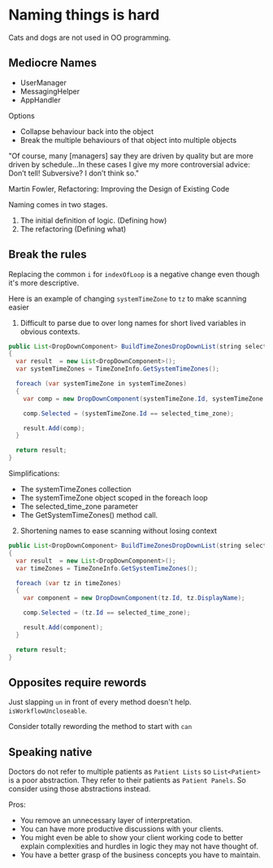 # Naming things is hard

Cats and dogs are not used in OO programming.

## Mediocre Names

* UserManager
* MessagingHelper
* AppHandler

Options 

* Collapse behaviour back into the object
* Break the multiple behaviours of that object into multiple objects

"Of course, many [managers] say they are driven by quality but are more driven
by schedule...In these cases I give my more controversial advice: Don’t tell!
Subversive? I don’t think so."

Martin Fowler, Refactoring: Improving the Design of Existing Code

Naming comes in two stages.
1. The initial definition of logic. (Defining how)
2. The refactoring (Defining what)

## Break the rules

Replacing the common `i` for `indexOfLoop` is a negative change even though it's more descriptive.

Here is an example of changing `systemTimeZone` to `tz` to make scanning easier

1. Difficult to parse due to over long names for short lived variables in obvious contexts.

```java
public List<DropDownComponent> BuildTimeZonesDropDownList(string selected_time_zone)
{
  var result  = new List<DropDownComponent>();
  var systemTimeZones = TimeZoneInfo.GetSystemTimeZones();

  foreach (var systemTimeZone in systemTimeZones)
  {
    var comp = new DropDownComponent(systemTimeZone.Id, systemTimeZone.DisplayName);

    comp.Selected = (systemTimeZone.Id == selected_time_zone);

    result.Add(comp);
  }

  return result;
}
```

Simplifications:

* The systemTimeZones collection
* The systemTimeZone object scoped in the foreach loop
* The selected_time_zone parameter
* The GetSystemTimeZones() method call.

2. Shortening names to ease scanning without losing context

```java
public List<DropDownComponent> BuildTimeZonesDropDownList(string selected_time_zone)
{
  var result  = new List<DropDownComponent>();
  var timeZones = TimeZoneInfo.GetSystemTimeZones();

  foreach (var tz in timeZones)
  {
    var component = new DropDownComponent(tz.Id, tz.DisplayName);

    comp.Selected = (tz.Id == selected_time_zone);

    result.Add(component);
  }

  return result;
}
```

## Opposites require rewords

Just slapping `un` in front of every method doesn't help.
`isWorkflowUncloseable`.

Consider totally rewording the method to start with `can`

## Speaking native

Doctors do not refer to multiple patients as `Patient Lists` so `List<Patient>`
is a poor abstraction. They refer to their patients as `Patient Panels`. So
consider using those abstractions instead.


Pros:

* You remove an unnecessary layer of interpretation.
* You can have more productive discussions with your clients.
* You might even be able to show your client working code to better explain complexities and hurdles in logic they may not have thought of.
* You have a better grasp of the business concepts you have to maintain.
